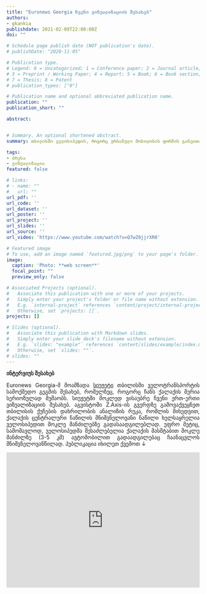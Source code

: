 ```yaml
---
title: "Euronews Georgia ჩვენი ვიზუალიზაციის შესახებ"
authors:
- gkankia
publishdate: 2021-02-09T22:00:00Z
doi: ""

# Schedule page publish date (NOT publication's date).
# publishDate: "2020-11-05"

# Publication type.
# Legend: 0 = Uncategorized; 1 = Conference paper; 2 = Journal article;
# 3 = Preprint / Working Paper; 4 = Report; 5 = Book; 6 = Book section;
# 7 = Thesis; 8 = Patent
# publication_types: ["0"]

# Publication name and optional abbreviated publication name.
publication: ""
publication_short: ""

abstract:


# Summary. An optional shortened abstract.
summary: თბილისში ველოსიპედის, როგორც ურბანული მობილობის ფორმის განვითარებისა და რელიეფის ხელსაყრელობის შესახებ.

tags:
- პრესა
- ვიზუალიზაცია
featured: false

# links:
# - name: ""
#   url: ""
url_pdf: ''
url_code: ''
url_dataset: ''
url_poster: ''
url_project: ''
url_slides: ''
url_source: ''
url_video: 'https://www.youtube.com/watch?v=Q7wZ0jjrXR0'

# Featured image
# To use, add an image named `featured.jpg/png` to your page's folder. 
image:
  caption: 'Photo: **web screen**'
  focal_point: ""
  preview_only: false

# Associated Projects (optional).
#   Associate this publication with one or more of your projects.
#   Simply enter your project's folder or file name without extension.
#   E.g. `internal-project` references `content/project/internal-project/index.md`.
#   Otherwise, set `projects: []`.
projects: []

# Slides (optional).
#   Associate this publication with Markdown slides.
#   Simply enter your slide deck's filename without extension.
#   E.g. `slides: "example"` references `content/slides/example/index.md`.
#   Otherwise, set `slides: ""`.
# slides: ""
---
```

**ინტერვიუს შესახებ**
<p align="justify">
    Euronews Georgia-მ მოამზადა <a href="https://euronewsgeorgia.com/2021/02/08/%e1%83%97%e1%83%91%e1%83%98%e1%83%9a%e1%83%98%e1%83%a1%e1%83%98%e1%83%a1-%e1%83%95%e1%83%94%e1%83%9a%e1%83%9d%e1%83%91%e1%83%98%e1%83%9a%e1%83%98%e1%83%99%e1%83%94%e1%83%91%e1%83%98/?fbclid=IwAR1qr3IRYcxoMIi5KpGq-Ds1yDxk3nX432O7aLePN7h9wzhjB7_tgH77B4s">სიუჟეტი</a> თბილისში ველოტრანსპორტის სამოქმედო გეგმის შესახებ, რომელზეც, როგორც ჩანს ქალაქის მერია სერიოზულად მუშაობს.
    სიუჟეტში მოკლედ ვისაუბრე ჩვენი ერთ-ერთი ვიზუალიზაციის შესახებ. 
    აგვისტოში Z.Axis-ის გვერდზე გამოვაქვეყნეთ თბილისის ქუჩების დახრილობის ანალიზის რუკა, რომლის მიხედვით, ქალაქის ცენტრალური ნაწილის მნიშვნელოვანი ნაწილი ხელსაყრელია ველოსიპედით მოკლე მანძილებზე გადასაადგილებლად. უფრო მეტიც, სამომავლოდ, ველოსიპედმა შესაძლებელია ქალაქის მასშტაბით მოკლე მანძილზე (3-5 კმ) ავტომობილით გადაადგილებაც ჩაანაცვლოს მნიშვნელოვანწილად. პუბლიკაცია იხილეთ ქვემოთ &#8595;
</p>

<div><iframe src="https://www.facebook.com/plugins/post.php?href=https%3A%2F%2Fwww.facebook.com%2Fvizaxis%2Fposts%2F167170648206996&width=500&show_text=false&height=353&appId" width="100%" height="353" align="centre" style="border:none;overflow:hidden" scrolling="no" frameborder="0" allowfullscreen="true" allow="autoplay; clipboard-write; encrypted-media; picture-in-picture; web-share"></iframe></div>
